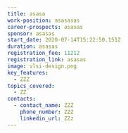 ```yaml
---
title: asasa
work-position: asasasas
career-prospects: asasas
sponsor: asasas
start_date: 2020-07-14T15:22:50.151Z
duration: asasas
registration_fee: 11212
registration_link: asasas
image: vlsi-design.png
key_features:
  - ZZZ
topics_covered:
  - ZZ
contacts:
  - contact_name: ZZZ
    phone_number: ZZZ
    linkedin_url: ZZz
---
```

